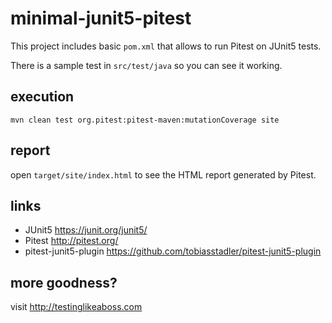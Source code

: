 # minimal-junit5-pitest

This project includes basic `pom.xml` that allows to run Pitest on JUnit5 tests. 

There is a sample test in `src/test/java` so you can see it working.

## execution

`mvn clean test org.pitest:pitest-maven:mutationCoverage site`

## report
open `target/site/index.html` to see the HTML report generated by Pitest.

## links
* JUnit5 https://junit.org/junit5/
* Pitest http://pitest.org/
* pitest-junit5-plugin https://github.com/tobiasstadler/pitest-junit5-plugin

## more goodness?
visit http://testinglikeaboss.com